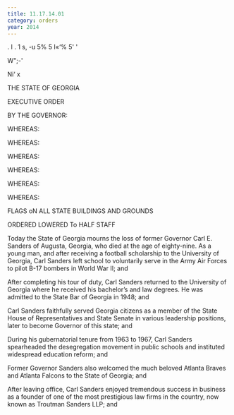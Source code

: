 ```yaml
---
title: 11.17.14.01
category: orders
year: 2014
---
```

   

 . I
. 1 s,
-u 5% 5
I«‘% 5'
'

W";-'

Ni‘ x

THE STATE OF GEORGIA

EXECUTIVE ORDER

BY THE GOVERNOR:

WHEREAS:

WHEREAS:

WHEREAS:

WHEREAS:

WHEREAS:

WHEREAS:

FLAGS oN ALL STATE BUILDINGS AND GROUNDS

ORDERED LOWERED To HALF STAFF

Today the State of Georgia mourns the loss of former
Governor Carl E. Sanders of Augusta, Georgia, who died at
the age of eighty-nine. As a young man, and after receiving a
football scholarship to the University of Georgia, Carl
Sanders left school to voluntarily serve in the Army Air
Forces to pilot B-17 bombers in World War II; and

After completing his tour of duty, Carl Sanders returned to
the University of Georgia where he received his bachelor’s
and law degrees. He was admitted to the State Bar of
Georgia in 1948; and

Carl Sanders faithfully served Georgia citizens as a member
of the State House of Representatives and State Senate in
various leadership positions, later to become Governor of
this state; and

During his gubernatorial tenure from 1963 to 1967, Carl
Sanders spearheaded the desegregation movement in public
schools and instituted widespread education reform; and

Former Governor Sanders also welcomed the much beloved
Atlanta Braves and Atlanta Falcons to the State of Georgia;
and

After leaving office, Carl Sanders enjoyed tremendous
success in business as a founder of one of the most
prestigious law firms in the country, now known as
Troutman Sanders LLP; and

